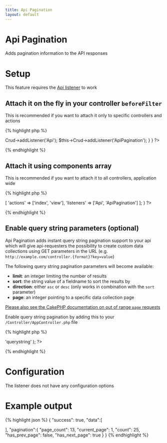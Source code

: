 ```yaml
---
title: Api Pagination
layout: default
---
```


# Api Pagination

Adds pagination information to the API responses

# Setup

This feature requires the [Api listener]({{site.url}}/docs/listeners/api.html) to work

## Attach it on the fly in your controller `beforeFilter`

This is recommended if you want to attach it only to specific controllers and actions

{% highlight php %}
<?php
class SamplesController extends AppController {

  public function beforeFilter() {
    $this->Crud->addListener('Api');
    $this->Crud->addListener('ApiPagination');
  }

}
?>
{% endhighlight %}

## Attach it using components array

This is recommended if you want to attach it to all controllers, application wide

{% highlight php %}
<?php
class SamplesController extends AppController {

  public $components = [
    'RequestHandler',
    'Crud.Crud' => [
      'actions' => ['index', 'view'],
      'listeners' => ['Api', 'ApiPagination']
    ];

}
?>
{% endhighlight %}

## Enable query string parameters (optional)

Api Pagination adds instant query string pagination support to your api which will give
api-requesters the possibility to create custom data collections using GET parameters
in the URL (e.g. `http://example.com/controller.{format}?key=value`)

The following query string pagination parameters will become available:

- **limit**: an integer limiting the number of results
- **sort**: the string value of a fieldname to sort the results by
- **direction**: either `asc` or `desc` (only works in combination with the `sort` parameter)
- **page**: an integer pointing to a specific data collection page

[Please also see the CakePHP documentation on out of range `page` requests](http://book.cakephp.org/2.0/en/core-libraries/components/pagination.html#out-of-range-page-requests)

Enable query string pagination by adding this to your `/Controller/AppController.php` file

{% highlight php %}
<?php
  public $paginate = array(
    'paramType' => 'querystring'
  );
?>
{% endhighlight %}

# Configuration

The listener does not have any configuration options

# Example output

{% highlight json %}
{
   "success": true,
   "data":[

   ],
   "pagination":{
      "page_count": 13,
      "current_page": 1,
      "count": 25,
      "has_prev_page": false,
      "has_next_page": true
   }
}
{% endhighlight %}
